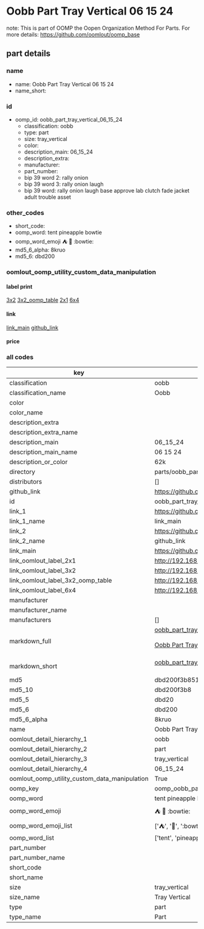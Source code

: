 # Oobb Part Tray Vertical 06 15 24  

note: This is part of OOMP the Oopen Organization Method For Parts. For more details: https://github.com/oomlout/oomp_base

##  part details





### name
* name: Oobb Part Tray Vertical 06 15 24
* name_short: 
### id
* oomp_id: oobb_part_tray_vertical_06_15_24
  * classification: oobb
  * type: part
  * size: tray_vertical
  * color: 
  * description_main: 06_15_24
  * description_extra: 
  * manufacturer: 
  * part_number: 
  * bip 39 word 2: rally onion
  * bip 39 word 3: rally onion laugh
  * bip 39 word: rally onion laugh base approve lab clutch fade jacket adult trouble asset

### other_codes
* short_code: 
* oomp_word: tent pineapple bowtie
* oomp_word_emoji :tent: :pineapple: :bowtie:
* md5_6_alpha: 8kruo
* md5_6: dbd200






### oomlout_oomp_utility_custom_data_manipulation
#### label print
[3x2](http://192.168.1.245:1112/?label=oomp%208kruo)
[3x2_oomp_table](http://192.168.1.107:1112/?label=oomp%208kruo)
[2x1](http://192.168.1.242:1112/?label=oomp%208kruo)
[6x4](http://192.168.1.55:1112/?label=oomp%208kruo)    

#### link

[link_main](https://github.com/oomlout/oomlout_oomp_current_version_messy/tree/main/parts/oobb_part_tray_vertical_06_15_24) [github_link](https://github.com/oomlout/oomlout_oomp_part_src/tree/main/parts/oobb_part_tray_vertical_06_15_24)                             

#### price







### all codes 
| key | value |  
| --- | --- |  
| classification | oobb |  
| classification_name | Oobb |  
| color |  |  
| color_name |  |  
| description_extra |  |  
| description_extra_name |  |  
| description_main | 06_15_24 |  
| description_main_name | 06 15 24 |  
| description_or_color | 62k |  
| directory | parts/oobb_part_tray_vertical_06_15_24 |  
| distributors | [] |  
| github_link | https://github.com/oomlout/oomlout_oomp_part_src/tree/main/parts/oobb_part_tray_vertical_06_15_24 |  
| id | oobb_part_tray_vertical_06_15_24 |  
| link_1 | https://github.com/oomlout/oomlout_oomp_current_version_messy/tree/main/parts/oobb_part_tray_vertical_06_15_24 |  
| link_1_name | link_main |  
| link_2 | https://github.com/oomlout/oomlout_oomp_part_src/tree/main/parts/oobb_part_tray_vertical_06_15_24 |  
| link_2_name | github_link |  
| link_main | https://github.com/oomlout/oomlout_oomp_current_version_messy/tree/main/parts/oobb_part_tray_vertical_06_15_24 |  
| link_oomlout_label_2x1 | http://192.168.1.242:1112/?label=oomp%208kruo |  
| link_oomlout_label_3x2 | http://192.168.1.245:1112/?label=oomp%208kruo |  
| link_oomlout_label_3x2_oomp_table | http://192.168.1.107:1112/?label=oomp%208kruo |  
| link_oomlout_label_6x4 | http://192.168.1.55:1112/?label=oomp%208kruo |  
| manufacturer |  |  
| manufacturer_name |  |  
| manufacturers | [] |  
| markdown_full | [oobb_part_tray_vertical_06_15_24](https://github.com/oomlout/oomlout_oomp_current_version_messy/tree/main/parts/oobb_part_tray_vertical_06_15_24)<br>[](https://github.com/oomlout/oomlout_oomp_current_version_messy/tree/main/parts/oobb_part_tray_vertical_06_15_24)<br>[Oobb Part Tray Vertical 06 15 24](https://github.com/oomlout/oomlout_oomp_current_version_messy/tree/main/parts/oobb_part_tray_vertical_06_15_24)<br><br> |  
| markdown_short | [oobb_part_tray_vertical_06_15_24](https://github.com/oomlout/oomlout_oomp_current_version_messy/tree/main/parts/oobb_part_tray_vertical_06_15_24)<br><br> |  
| md5 | dbd200f3b851c591f005612efb26b58a |  
| md5_10 | dbd200f3b8 |  
| md5_5 | dbd20 |  
| md5_6 | dbd200 |  
| md5_6_alpha | 8kruo |  
| name | Oobb Part Tray Vertical 06 15 24 |  
| oomlout_detail_hierarchy_1 | oobb |  
| oomlout_detail_hierarchy_2 | part |  
| oomlout_detail_hierarchy_3 | tray_vertical |  
| oomlout_detail_hierarchy_4 | 06_15_24 |  
| oomlout_oomp_utility_custom_data_manipulation | True |  
| oomp_key | oomp_oobb_part_tray_vertical_06_15_24 |  
| oomp_word | tent pineapple bowtie |  
| oomp_word_emoji | :tent: :pineapple: :bowtie: |  
| oomp_word_emoji_list | [':tent:', ':pineapple:', ':bowtie:'] |  
| oomp_word_list | ['tent', 'pineapple', 'bowtie'] |  
| part_number |  |  
| part_number_name |  |  
| short_code |  |  
| short_name |  |  
| size | tray_vertical |  
| size_name | Tray Vertical |  
| type | part |  
| type_name | Part |  
